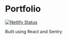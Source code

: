 # Portfolio

[![Netlify Status](https://api.netlify.com/api/v1/badges/5e5f1485-1d99-4182-b0d2-8c9cda1a70d2/deploy-status)](https://app.netlify.com/sites/kavya-sahithi-portfolio/deploys)

Built using React and Sentry

